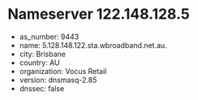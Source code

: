 # Nameserver 122.148.128.5

* as_number: 9443
* name: 5.128.148.122.sta.wbroadband.net.au.
* city: Brisbane
* country: AU
* organization: Vocus Retail
* version: dnsmasq-2.85
* dnssec: false
